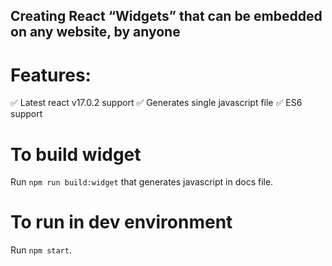 ## Creating React “Widgets” that can be embedded on any website, by anyone

# Features:

✅ Latest react v17.0.2 support
✅ Generates single javascript file
✅ ES6 support

# To build widget

Run `npm run build:widget` that generates javascript in docs file.

# To run in dev environment

Run `npm start`.
